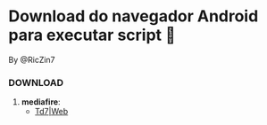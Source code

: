 # Download do navegador Android para executar script 🔰

By @RicZin7

### DOWNLOAD
1. **mediafire**:
   - [Td7|Web](https://drive.google.com/drive/u/0/mobile/folders/1ABtEy4gWgBIv8sUWzT7j9B3uXLErjb7a?pli=1)
